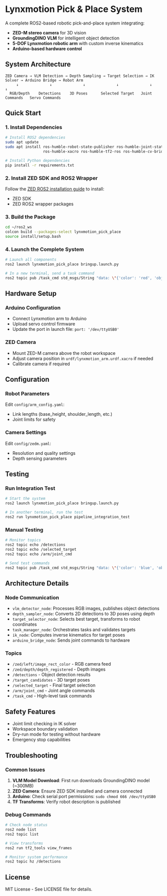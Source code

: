 # Lynxmotion Pick & Place System

A complete ROS2-based robotic pick-and-place system integrating:
- **ZED-M stereo camera** for 3D vision
- **GroundingDINO VLM** for intelligent object detection  
- **5-DOF Lynxmotion robotic arm** with custom inverse kinematics
- **Arduino-based hardware control**

## System Architecture

```
ZED Camera → VLM Detection → Depth Sampling → Target Selection → IK Solver → Arduino Bridge → Robot Arm
     ↓              ↓              ↓              ↓              ↓              ↓
  RGB/Depth    Detections    3D Poses      Selected Target   Joint Commands   Servo Commands
```

## Quick Start

### 1. Install Dependencies

```bash
# Install ROS2 dependencies
sudo apt update
sudo apt install ros-humble-robot-state-publisher ros-humble-joint-state-publisher \
                 ros-humble-xacro ros-humble-tf2-ros ros-humble-cv-bridge

# Install Python dependencies
pip install -r requirements.txt
```

### 2. Install ZED SDK and ROS2 Wrapper

Follow the [ZED ROS2 installation guide](https://github.com/stereolabs/zed-ros2-wrapper) to install:
- ZED SDK
- ZED ROS2 wrapper packages

### 3. Build the Package

```bash
cd ~/ros2_ws
colcon build --packages-select lynxmotion_pick_place
source install/setup.bash
```

### 4. Launch the Complete System

```bash
# Launch all components
ros2 launch lynxmotion_pick_place bringup.launch.py

# In a new terminal, send a task command
ros2 topic pub /task_cmd std_msgs/String "data: \"{'color': 'red', 'object': 'ball'}\""
```

## Hardware Setup

### Arduino Configuration
- Connect Lynxmotion arm to Arduino
- Upload servo control firmware
- Update the port in launch file: `port: '/dev/ttyUSB0'`

### ZED Camera
- Mount ZED-M camera above the robot workspace
- Adjust camera position in `urdf/lynxmotion_arm.urdf.xacro` if needed
- Calibrate camera if required

## Configuration

### Robot Parameters
Edit `config/arm_config.yaml`:
- Link lengths (base_height, shoulder_length, etc.)
- Joint limits for safety

### Camera Settings  
Edit `config/zedm.yaml`:
- Resolution and quality settings
- Depth sensing parameters

## Testing

### Run Integration Test
```bash
# Start the system
ros2 launch lynxmotion_pick_place bringup.launch.py

# In another terminal, run the test
ros2 run lynxmotion_pick_place pipeline_integration_test
```

### Manual Testing
```bash
# Monitor topics
ros2 topic echo /detections
ros2 topic echo /selected_target  
ros2 topic echo /arm/joint_cmd

# Send test commands
ros2 topic pub /task_cmd std_msgs/String "data: \"{'color': 'blue', 'object': 'cup'}\""
```

## Architecture Details

### Node Communication
- `vlm_detector_node`: Processes RGB images, publishes object detections
- `depth_sampler_node`: Converts 2D detections to 3D poses using depth
- `target_selector_node`: Selects best target, transforms to robot coordinates  
- `task_manager_node`: Orchestrates tasks and validates targets
- `ik_node`: Computes inverse kinematics for target poses
- `arduino_bridge_node`: Sends joint commands to hardware

### Topics
- `/zed/left/image_rect_color` - RGB camera feed
- `/zed/depth/depth_registered` - Depth images  
- `/detections` - Object detection results
- `/target_candidates` - 3D target poses
- `/selected_target` - Final target selection
- `/arm/joint_cmd` - Joint angle commands
- `/task_cmd` - High-level task commands

## Safety Features
- Joint limit checking in IK solver
- Workspace boundary validation
- Dry-run mode for testing without hardware
- Emergency stop capabilities

## Troubleshooting

### Common Issues
1. **VLM Model Download**: First run downloads GroundingDINO model (~300MB)
2. **ZED Camera**: Ensure ZED SDK installed and camera connected
3. **Arduino**: Check serial port permissions: `sudo chmod 666 /dev/ttyUSB0`
4. **TF Transforms**: Verify robot description is published

### Debug Commands
```bash
# Check node status
ros2 node list
ros2 topic list

# View transforms
ros2 run tf2_tools view_frames

# Monitor system performance
ros2 topic hz /detections
```

## License
MIT License - See LICENSE file for details.
